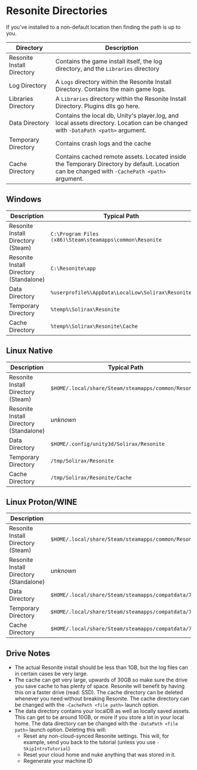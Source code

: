 # Resonite Directories

If you've installed to a non-default location then finding the path is up to you.

| Directory | Description |
| --------- |------------ |
| Resonite Install Directory | Contains the game install itself, the log directory, and the `Libraries` directory |
| Log Directory | A `Logs` directory within the Resonite Install Directory. Contains the main game logs. |
| Libraries Directory | A `Libraries` directory within the  Resonite Install Directory. Plugins dlls go here.
| Data Directory | Contains the local db, Unity's player.log, and local assets directory. Location can be changed with `-DataPath <path>` argument. |
| Temporary Directory | Contains crash logs and the cache |
| Cache Directory | Contains cached remote assets. Located inside the Temporary Directory by default. Location can be changed with `-CachePath <path>` argument. |

## Windows

| Description | Typical Path |
| ----------- | ------------ |
| Resonite Install Directory (Steam) | `C:\Program Files (x86)\Steam\steamapps\common\Resonite` |
| Resonite Install Directory (Standalone) | `C:\Resonite\app` |
| Data Directory | `%userprofile%\AppData\LocalLow\Solirax\Resonite` |
| Temporary Directory | `%temp%\Solirax\Resonite` |
| Cache Directory | `%temp%\Solirax\Resonite\Cache` |

## Linux Native

| Description | Typical Path |
| ----------- | ------------ |
| Resonite Install Directory (Steam) | `$HOME/.local/share/Steam/steamapps/common/Resonite` |
| Resonite Install Directory (Standalone) | *unknown* |
| Data Directory | `$HOME/.config/unity3d/Solirax/Resonite` |
| Temporary Directory | `/tmp/Solirax/Resonite` |
| Cache Directory | `/tmp/Solirax/Resonite/Cache` |

## Linux Proton/WINE

| Description | Typical Path |
| ----------- | ------------ |
| Resonite Install Directory (Steam) | `$HOME/.local/share/Steam/steamapps/common/Resonite` |
| Resonite Install Directory (Standalone) | *unknown* |
| Data Directory | `$HOME/.local/share/Steam/steamapps/compatdata/740250/pfx/drive_c/users/steamuser/AppData/LocalLow/Solirax/Resonite` |
| Temporary Directory | `$HOME/.local/share/Steam/steamapps/compatdata/740250/pfx/drive_c/users/steamuser/Temp/Solirax/Resonite` |
| Cache Directory | `$HOME/.local/share/Steam/steamapps/compatdata/740250/pfx/drive_c/users/steamuser/Temp/Solirax/Resonite/Cache` |

## Drive Notes

- The actual Resonite install should be less than 1GB, but the log files can in certain cases be very large.
- The cache can get very large, upwards of 30GB so make sure the drive you save cache to has plenty of space. Resonite will benefit by having this on a faster drive (read: SSD). The cache directory can be deleted whenever you need without breaking Resonite. The cache directory can be changed with the `-CachePath <file path>` launch option.
- The data directory contains your localDB as well as locally saved assets. This can get to be around 10GB, or more if you store a lot in your local home. The data directory can be changed with the `-DataPath <file path>` launch option. Deleting this will:
  - Reset any non-cloud-synced Resonite settings. This will, for example, send you back to the tutorial (unless you use `-SkipIntroTutorial`)
  - Reset your cloud home and nuke anything that was stored in it.
  - Regenerate your machine ID
